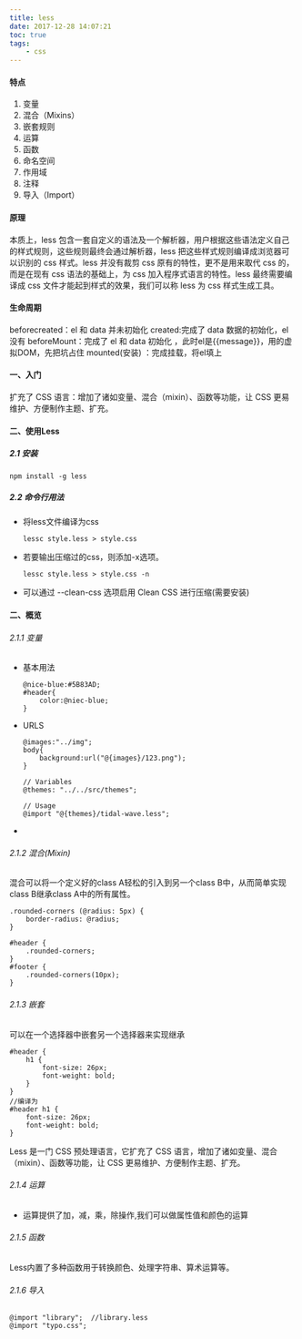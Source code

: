 ```yaml
---
title: less
date: 2017-12-28 14:07:21
toc: true
tags:
    - css
---
```



#### 特点
1. 变量
2. 混合（Mixins）
3. 嵌套规则
4. 运算
5. 函数
6. 命名空间
7. 作用域
8. 注释
9. 导入（Import）

#### 原理
本质上，less 包含一套自定义的语法及一个解析器，用户根据这些语法定义自己的样式规则，这些规则最终会通过解析器，less 把这些样式规则编译成浏览器可以识别的 css 样式。less 并没有裁剪 css 原有的特性，更不是用来取代 css 的，而是在现有 css 语法的基础上，为 css 加入程序式语言的特性。less 最终需要编译成 css 文件才能起到样式的效果，我们可以称 less 为 css 样式生成工具。

#### 生命周期
beforecreated：el 和 data 并未初始化 
created:完成了 data 数据的初始化，el没有
beforeMount：完成了 el 和 data 初始化 ，此时el是{{message}}，用的虚拟DOM，先把坑占住
mounted(安装) ：完成挂载，将el填上


#### 一、入门
扩充了 CSS 语言：增加了诸如变量、混合（mixin）、函数等功能，让 CSS 更易维护、方便制作主题、扩充。

#### 二、使用Less
##### 2.1 安装
```
npm install -g less
```
##### 2.2 命令行用法
- 将less文件编译为css
    ```
    lessc style.less > style.css
    ```
- 若要输出压缩过的css，则添加-x选项。
    ```
    lessc style.less > style.css -n
    ```
- 可以通过 --clean-css 选项启用 Clean CSS 进行压缩(需要安装)

#### 二、概览
###### 2.1.1 变量
- 基本用法
    ```
    @nice-blue:#5B83AD;
    #header{
        color:@niec-blue;
    }
    ```
- URLS
    ```
    @images:"../img";
    body{
        background:url("@{images}/123.png");
    }
    ```
    ```
    // Variables
    @themes: "../../src/themes";
    
    // Usage
    @import "@{themes}/tidal-wave.less";
    ```
- 


###### 2.1.2 混合(Mixin)
混合可以将一个定义好的class A轻松的引入到另一个class B中，从而简单实现class B继承class A中的所有属性。
```
.rounded-corners (@radius: 5px) {
    border-radius: @radius;
}

#header {
    .rounded-corners;
}
#footer {
    .rounded-corners(10px);
}
```

###### 2.1.3 嵌套
可以在一个选择器中嵌套另一个选择器来实现继承
```
#header {
    h1 {
        font-size: 26px;
        font-weight: bold;
    }
}
//编译为
#header h1 {
    font-size: 26px;
    font-weight: bold;
}
```
Less 是一门 CSS 预处理语言，它扩充了 CSS 语言，增加了诸如变量、混合（mixin）、函数等功能，让 CSS 更易维护、方便制作主题、扩充。
<!--more-->
###### 2.1.4 运算
- 运算提供了加，减，乘，除操作,我们可以做属性值和颜色的运算

###### 2.1.5 函数
Less内置了多种函数用于转换颜色、处理字符串、算术运算等。

###### 2.1.6 导入
```
@import "library";  //library.less
@import "typo.css";
```
